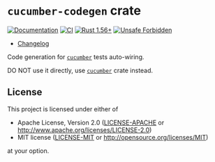 `cucumber-codegen` crate
========================

[![Documentation](https://docs.rs/cucumber-codegen/badge.svg)](https://docs.rs/cucumber-codegen)
[![CI](https://github.com/cucumber-rs/cucumber/workflows/CI/badge.svg?branch=master "CI")](https://github.com/cucumber-rs/cucumber/actions?query=workflow%3ACI+branch%3Amaster)
[![Rust 1.56+](https://img.shields.io/badge/rustc-1.56+-lightgray.svg "Rust 1.56+")](https://blog.rust-lang.org/2021/10/21/Rust-1.56.0.html)
[![Unsafe Forbidden](https://img.shields.io/badge/unsafe-forbidden-success.svg)](https://github.com/rust-secure-code/safety-dance)

- [Changelog](https://github.com/cucumber-rs/cucumber/blob/main/codegen/CHANGELOG.md)

Code generation for [`cucumber`] tests auto-wiring.

DO NOT use it directly, use [`cucumber`] crate instead.




## License

This project is licensed under either of

* Apache License, Version 2.0 ([LICENSE-APACHE](https://github.com/cucumber-rs/cucumber/blob/main/LICENSE-APACHE) or <http://www.apache.org/licenses/LICENSE-2.0>)
* MIT license ([LICENSE-MIT](https://github.com/cucumber-rs/cucumber/blob/main/LICENSE-MIT) or <http://opensource.org/licenses/MIT>)

at your option.




[`cucumber`]: https://docs.rs/cucumber
